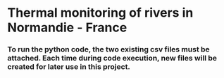 <h1> Thermal monitoring of rivers in Normandie - France </h1>


<h3> To run the python code, the two existing csv files must be attached. Each time during code execution, new files will be created for later use in this project. </h3>
